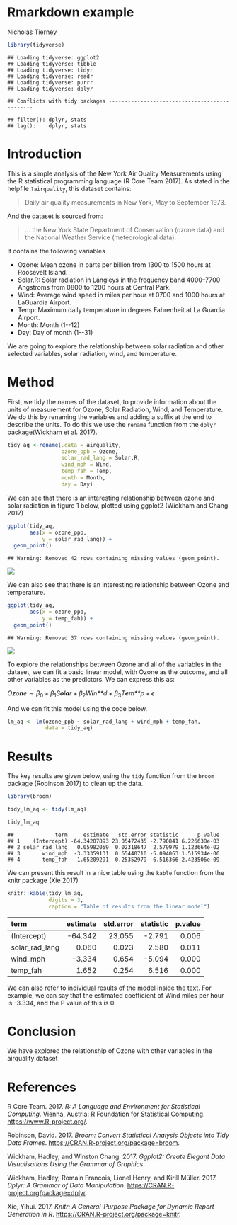 Rmarkdown example
================
Nicholas Tierney

``` r
library(tidyverse)
```

    ## Loading tidyverse: ggplot2
    ## Loading tidyverse: tibble
    ## Loading tidyverse: tidyr
    ## Loading tidyverse: readr
    ## Loading tidyverse: purrr
    ## Loading tidyverse: dplyr

    ## Conflicts with tidy packages ----------------------------------------------

    ## filter(): dplyr, stats
    ## lag():    dplyr, stats

Introduction
============

This is a simple analysis of the New York Air Quality Measurements using the R statistical programming language (R Core Team 2017). As stated in the helpfile `?airquality`, this dataset contains:

> Daily air quality measurements in New York, May to September 1973.

And the dataset is sourced from:

> ... the New York State Department of Conservation (ozone data) and the National Weather Service (meteorological data).

It contains the following variables

-   Ozone: Mean ozone in parts per billion from 1300 to 1500 hours at Roosevelt Island.
-   Solar.R: Solar radiation in Langleys in the frequency band 4000–7700 Angstroms from 0800 to 1200 hours at Central Park.
-   Wind: Average wind speed in miles per hour at 0700 and 1000 hours at LaGuardia Airport.
-   Temp: Maximum daily temperature in degrees Fahrenheit at La Guardia Airport.
-   Month: Month (1--12)
-   Day: Day of month (1--31)

We are going to explore the relationship between solar radiation and other selected variables, solar radiation, wind, and temperature.

Method
======

First, we tidy the names of the dataset, to provide information about the units of measurement for Ozone, Solar Radiation, Wind, and Temperature. We do this by renaming the variables and adding a suffix at the end to describe the units. To do this we use the `rename` function from the `dplyr` package(Wickham et al. 2017).

``` r
tidy_aq <-rename(.data = airquality,
                 ozone_ppb = Ozone,
                 solar_rad_lang = Solar.R,
                 wind_mph = Wind,
                 temp_fah = Temp,
                 month = Month,
                 day = Day)
```

We can see that there is an interesting relationship between ozone and solar radiation in figure 1 below, plotted using ggplot2 (Wickham and Chang 2017)

``` r
ggplot(tidy_aq,
       aes(x = ozone_ppb,
           y = solar_rad_lang)) + 
  geom_point()
```

    ## Warning: Removed 42 rows containing missing values (geom_point).

![](fork_files/figure-markdown_github-ascii_identifiers/figure-1-1.png)

We can also see that there is an interesting relationship between Ozone and temperature.

``` r
ggplot(tidy_aq,
       aes(x = ozone_ppb,
           y = temp_fah)) + 
  geom_point()
```

    ## Warning: Removed 37 rows containing missing values (geom_point).

![](fork_files/figure-markdown_github-ascii_identifiers/figure-2-1.png)

To explore the relationships between Ozone and all of the variables in the dataset, we can fit a basic linear model, with Ozone as the outcome, and all other variables as the predictors. We can express this as:

*O**z**o**n**e* ∼ *β*<sub>0</sub> + *β*<sub>1</sub>*S**o**l**a**r* + *β*<sub>2</sub>*W**i**n**d* + *β*<sub>3</sub>*T**e**m**p* + *ϵ*

And we can fit this model using the code below.

``` r
lm_aq <- lm(ozone_ppb ~ solar_rad_lang + wind_mph + temp_fah,
            data = tidy_aq)
```

Results
=======

The key results are given below, using the `tidy` function from the `broom` package (Robinson 2017) to clean up the data.

``` r
library(broom)

tidy_lm_aq <- tidy(lm_aq)

tidy_lm_aq
```

    ##             term     estimate   std.error statistic      p.value
    ## 1    (Intercept) -64.34207893 23.05472435 -2.790841 6.226638e-03
    ## 2 solar_rad_lang   0.05982059  0.02318647  2.579979 1.123664e-02
    ## 3       wind_mph  -3.33359131  0.65440710 -5.094063 1.515934e-06
    ## 4       temp_fah   1.65209291  0.25352979  6.516366 2.423506e-09

We can present this result in a nice table using the `kable` function from the knitr package (Xie 2017)

``` r
knitr::kable(tidy_lm_aq,
             digits = 3,
             caption = "Table of results from the linear model")
```

| term             |  estimate|  std.error|  statistic|  p.value|
|:-----------------|---------:|----------:|----------:|--------:|
| (Intercept)      |   -64.342|     23.055|     -2.791|    0.006|
| solar\_rad\_lang |     0.060|      0.023|      2.580|    0.011|
| wind\_mph        |    -3.334|      0.654|     -5.094|    0.000|
| temp\_fah        |     1.652|      0.254|      6.516|    0.000|

We can also refer to individual results of the model inside the text. For example, we can say that the estimated coefficient of Wind miles per hour is -3.334, and the P value of this is 0.

Conclusion
==========

We have explored the relationship of Ozone with other variables in the airquality dataset

References
==========

R Core Team. 2017. *R: A Language and Environment for Statistical Computing*. Vienna, Austria: R Foundation for Statistical Computing. <https://www.R-project.org/>.

Robinson, David. 2017. *Broom: Convert Statistical Analysis Objects into Tidy Data Frames*. <https://CRAN.R-project.org/package=broom>.

Wickham, Hadley, and Winston Chang. 2017. *Ggplot2: Create Elegant Data Visualisations Using the Grammar of Graphics*.

Wickham, Hadley, Romain Francois, Lionel Henry, and Kirill Müller. 2017. *Dplyr: A Grammar of Data Manipulation*. <https://CRAN.R-project.org/package=dplyr>.

Xie, Yihui. 2017. *Knitr: A General-Purpose Package for Dynamic Report Generation in R*. <https://CRAN.R-project.org/package=knitr>.
